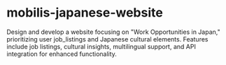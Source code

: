# mobilis-japanese-website
Design and develop a website focusing on "Work Opportunities in Japan," prioritizing user job_listings and Japanese cultural elements. Features include job listings, cultural insights, multilingual support, and API integration for enhanced functionality.
